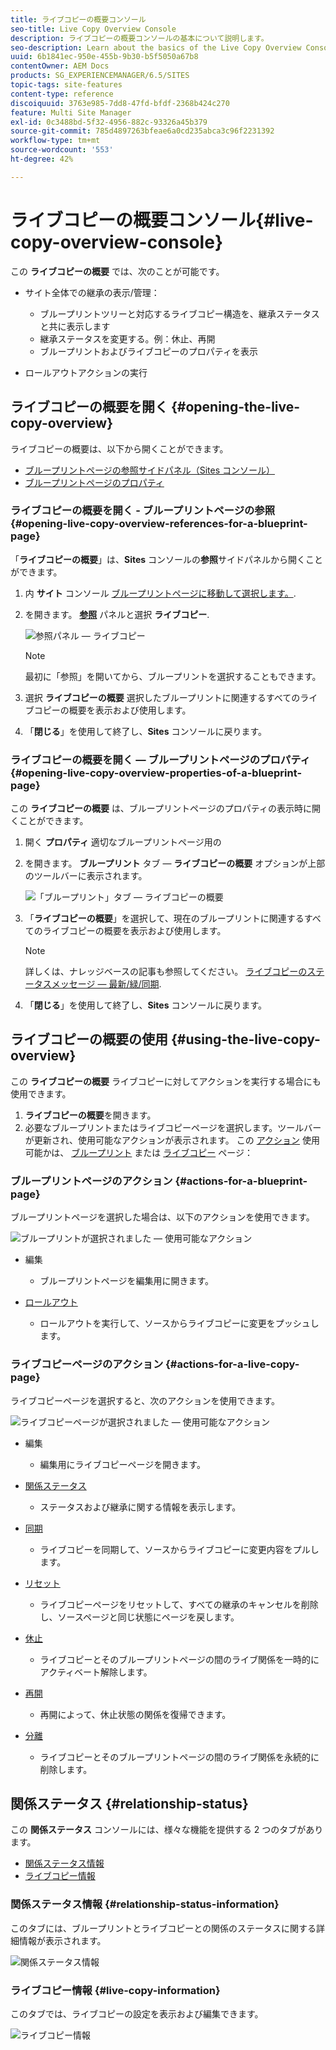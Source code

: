 ```yaml
---
title: ライブコピーの概要コンソール
seo-title: Live Copy Overview Console
description: ライブコピーの概要コンソールの基本について説明します。
seo-description: Learn about the basics of the Live Copy Overview Console.
uuid: 6b1841ec-950e-455b-9b30-b5f5050a67b8
contentOwner: AEM Docs
products: SG_EXPERIENCEMANAGER/6.5/SITES
topic-tags: site-features
content-type: reference
discoiquuid: 3763e985-7dd8-47fd-bfdf-2368b424c270
feature: Multi Site Manager
exl-id: 0c3488bd-5f32-4956-882c-93326a45b379
source-git-commit: 785d4897263bfeae6a0cd235abca3c96f2231392
workflow-type: tm+mt
source-wordcount: '553'
ht-degree: 42%

---
```


# ライブコピーの概要コンソール{#live-copy-overview-console}

この **ライブコピーの概要** では、次のことが可能です。

* サイト全体での継承の表示/管理：

   * ブループリントツリーと対応するライブコピー構造を、継承ステータスと共に表示します
   * 継承ステータスを変更する。例：休止、再開
   * ブループリントおよびライブコピーのプロパティを表示

* ロールアウトアクションの実行

## ライブコピーの概要を開く {#opening-the-live-copy-overview}

ライブコピーの概要は、以下から開くことができます。

* [ブループリントページの参照サイドパネル（Sites コンソール）](#opening-live-copy-overview-references-for-a-blueprint-page)
* [ブループリントページのプロパティ](#opening-live-copy-overview-properties-of-a-blueprint-page)

### ライブコピーの概要を開く - ブループリントページの参照 {#opening-live-copy-overview-references-for-a-blueprint-page}

「**ライブコピーの概要**」は、**Sites** コンソールの&#x200B;**参照**&#x200B;サイドパネルから開くことができます。

1. 内 **サイト** コンソール [ブループリントページに移動して選択します。](/help/sites-authoring/basic-handling.md#viewing-and-selecting-resources).
1. を開きます。 **[参照](/help/sites-authoring/basic-handling.md#references)** パネルと選択 **ライブコピー**.

   ![参照パネル — ライブコピー](assets/chlimage_1-359.png)

   >[!NOTE]
   >
   >最初に「参照」を開いてから、ブループリントを選択することもできます。

1. 選択 **ライブコピーの概要** 選択したブループリントに関連するすべてのライブコピーの概要を表示および使用します。
1. 「**閉じる**」を使用して終了し、**Sites** コンソールに戻ります。

### ライブコピーの概要を開く — ブループリントページのプロパティ {#opening-live-copy-overview-properties-of-a-blueprint-page}

この **ライブコピーの概要** は、ブループリントページのプロパティの表示時に開くことができます。

1. 開く **プロパティ** 適切なブループリントページ用の
1. を開きます。 **ブループリント** タブ — **ライブコピーの概要** オプションが上部のツールバーに表示されます。

   ![「ブループリント」タブ — ライブコピーの概要](assets/chlimage_1-360.png)

1. 「**ライブコピーの概要**」を選択して、現在のブループリントに関連するすべてのライブコピーの概要を表示および使用します。

   >[!NOTE]
   >
   >詳しくは、ナレッジベースの記事も参照してください。 [ライブコピーのステータスメッセージ — 最新/緑/同期](https://helpx.adobe.com/jp/experience-manager/kb/livecopy-status-message---up-to-date-green-in-sync.html).

1. 「**閉じる**」を使用して終了し、**Sites** コンソールに戻ります。

## ライブコピーの概要の使用 {#using-the-live-copy-overview}

この **ライブコピーの概要** ライブコピーに対してアクションを実行する場合にも使用できます。

1. **ライブコピーの概要**&#x200B;を開きます。
1. 必要なブループリントまたはライブコピーページを選択します。ツールバーが更新され、使用可能なアクションが表示されます。 この [アクション](/help/sites-administering/msm.md#terms-used) 使用可能かは、 [ブループリント](#actions-for-a-blueprint-page) または [ライブコピー](#actions-for-a-live-copy-page) ページ：

### ブループリントページのアクション {#actions-for-a-blueprint-page}

ブループリントページを選択した場合は、以下のアクションを使用できます。

![ブループリントが選択されました — 使用可能なアクション](assets/chlimage_1-361.png)

* 編集

   * ブループリントページを編集用に開きます。

* [ロールアウト](/help/sites-administering/msm.md#rollout-and-synchronize)

   * ロールアウトを実行して、ソースからライブコピーに変更をプッシュします。

### ライブコピーページのアクション {#actions-for-a-live-copy-page}

ライブコピーページを選択すると、次のアクションを使用できます。

![ライブコピーページが選択されました — 使用可能なアクション](assets/chlimage_1-362.png)

* 編集

   * 編集用にライブコピーページを開きます。

* [関係ステータス](#relationship-status)

   * ステータスおよび継承に関する情報を表示します。

* [同期](/help/sites-administering/msm.md#rollout-and-synchronize)

   * ライブコピーを同期して、ソースからライブコピーに変更内容をプルします。

* [リセット](/help/sites-administering/msm-livecopy.md#resetting-a-live-copy-page)

   * ライブコピーページをリセットして、すべての継承のキャンセルを削除し、ソースページと同じ状態にページを戻します。

* [休止](/help/sites-administering/msm.md#suspending-and-cancelling-inheritance-and-synchronization)

   * ライブコピーとそのブループリントページの間のライブ関係を一時的にアクティベート解除します。

* [再開](/help/sites-administering/msm-livecopy.md#resuming-inheritance-for-a-page)

   * 再開によって、休止状態の関係を復帰できます。

* [分離](/help/sites-administering/msm.md#detaching-a-live-copy)

   * ライブコピーとそのブループリントページの間のライブ関係を永続的に削除します。

## 関係ステータス {#relationship-status}

この **関係ステータス** コンソールには、様々な機能を提供する 2 つのタブがあります。

* [関係ステータス情報](#relationship-status-information)
* [ライブコピー情報](#live-copy-information)

### 関係ステータス情報 {#relationship-status-information}

このタブには、ブループリントとライブコピーとの関係のステータスに関する詳細情報が表示されます。

![関係ステータス情報](assets/chlimage_1-363.png)

### ライブコピー情報 {#live-copy-information}

このタブでは、ライブコピーの設定を表示および編集できます。

![ライブコピー情報](assets/chlimage_1-364.png)
